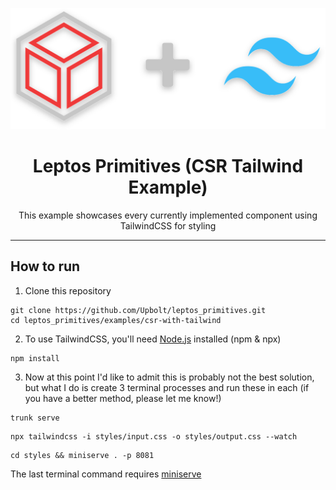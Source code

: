<p align="center" dir="auto">
    <img src="assets/logos.svg"/>
</p>

<h1 align="center" tabindex="-1" class="heading-element" dir="auto">Leptos Primitives (CSR Tailwind Example)</h1>

<p align="center" dir="auto">
    This example showcases every currently implemented component using TailwindCSS for styling
</p>

<hr />

## How to run

1. Clone this repository

```
git clone https://github.com/Upbolt/leptos_primitives.git
cd leptos_primitives/examples/csr-with-tailwind
```

2. To use TailwindCSS, you'll need [Node.js](https://nodejs.org) installed (npm & npx)

```
npm install
```

3. Now at this point I'd like to admit this is probably not the best solution, but what I do is create 3 terminal processes and run these in each (if you have a better method, please let me know!)

```
trunk serve
```

```
npx tailwindcss -i styles/input.css -o styles/output.css --watch
```

```
cd styles && miniserve . -p 8081
```

The last terminal command requires [miniserve](https://github.com/svenstaro/miniserve)
